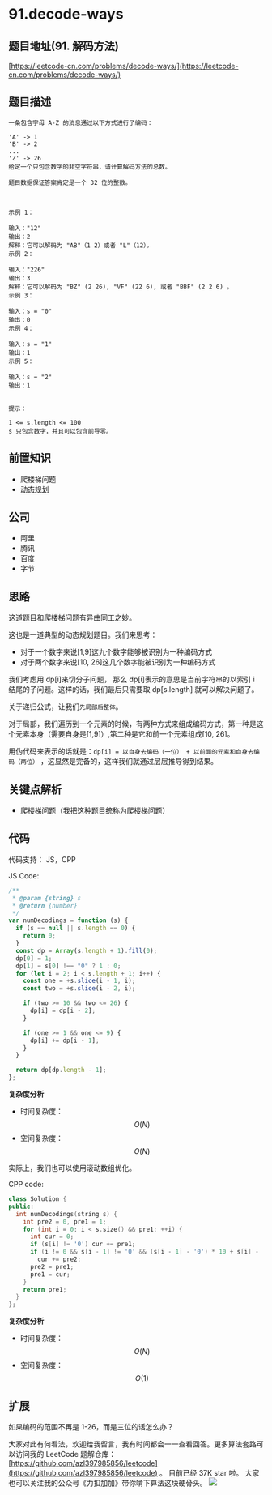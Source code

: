 # 91.decode-ways

## 题目地址\(91. 解码方法\)

[https://leetcode-cn.com/problems/decode-ways/](https://leetcode-cn.com/problems/decode-ways/)

## 题目描述

```text
一条包含字母 A-Z 的消息通过以下方式进行了编码：

'A' -> 1
'B' -> 2
...
'Z' -> 26
给定一个只包含数字的非空字符串，请计算解码方法的总数。

题目数据保证答案肯定是一个 32 位的整数。



示例 1：

输入："12"
输出：2
解释：它可以解码为 "AB"（1 2）或者 "L"（12）。
示例 2：

输入："226"
输出：3
解释：它可以解码为 "BZ" (2 26), "VF" (22 6), 或者 "BBF" (2 2 6) 。
示例 3：

输入：s = "0"
输出：0
示例 4：

输入：s = "1"
输出：1
示例 5：

输入：s = "2"
输出：1


提示：

1 <= s.length <= 100
s 只包含数字，并且可以包含前导零。
```

## 前置知识

* 爬楼梯问题
* [动态规划](https://github.com/azl397985856/leetcode/blob/master/thinkings/dynamic-programming.md)

## 公司

* 阿里
* 腾讯
* 百度
* 字节

## 思路

这道题目和爬楼梯问题有异曲同工之妙。

这也是一道典型的动态规划题目。我们来思考：

* 对于一个数字来说\[1,9\]这九个数字能够被识别为一种编码方式
* 对于两个数字来说\[10, 26\]这几个数字能被识别为一种编码方式

我们考虑用 dp\[i\]来切分子问题， 那么 dp\[i\]表示的意思是当前字符串的以索引 i 结尾的子问题。这样的话，我们最后只需要取 dp\[s.length\] 就可以解决问题了。

关于递归公式，让我们`先局部后整体`。

对于局部，我们遍历到一个元素的时候，有两种方式来组成编码方式，第一种是这个元素本身（需要自身是\[1,9\]）,第二种是它和前一个元素组成\[10, 26\]。

用伪代码来表示的话就是：`dp[i] = 以自身去编码（一位） + 以前面的元素和自身去编码（两位）` ，这显然是完备的，这样我们就通过层层推导得到结果。

## 关键点解析

* 爬楼梯问题（我把这种题目统称为爬楼梯问题）

## 代码

代码支持： JS，CPP

JS Code:

```javascript
/**
 * @param {string} s
 * @return {number}
 */
var numDecodings = function (s) {
  if (s == null || s.length == 0) {
    return 0;
  }
  const dp = Array(s.length + 1).fill(0);
  dp[0] = 1;
  dp[1] = s[0] !== "0" ? 1 : 0;
  for (let i = 2; i < s.length + 1; i++) {
    const one = +s.slice(i - 1, i);
    const two = +s.slice(i - 2, i);

    if (two >= 10 && two <= 26) {
      dp[i] = dp[i - 2];
    }

    if (one >= 1 && one <= 9) {
      dp[i] += dp[i - 1];
    }
  }

  return dp[dp.length - 1];
};
```

**复杂度分析**

* 时间复杂度：$$O(N)$$
* 空间复杂度：$$O(N)$$

实际上，我们也可以使用滚动数组优化。

CPP code:

```cpp
class Solution {
public:
  int numDecodings(string s) {
    int pre2 = 0, pre1 = 1;
    for (int i = 0; i < s.size() && pre1; ++i) {
      int cur = 0;
      if (s[i] != '0') cur += pre1;
      if (i != 0 && s[i - 1] != '0' && (s[i - 1] - '0') * 10 + s[i] - '0' <= 26)
        cur += pre2;
      pre2 = pre1;
      pre1 = cur;
    }
    return pre1;
  }
};
```

**复杂度分析**

* 时间复杂度：$$O(N)$$
* 空间复杂度：$$O(1)$$

## 扩展

如果编码的范围不再是 1-26，而是三位的话怎么办？

大家对此有何看法，欢迎给我留言，我有时间都会一一查看回答。更多算法套路可以访问我的 LeetCode 题解仓库：[https://github.com/azl397985856/leetcode](https://github.com/azl397985856/leetcode) 。 目前已经 37K star 啦。 大家也可以关注我的公众号《力扣加加》带你啃下算法这块硬骨头。 ![](https://tva1.sinaimg.cn/large/007S8ZIlly1gfcuzagjalj30p00dwabs.jpg)

